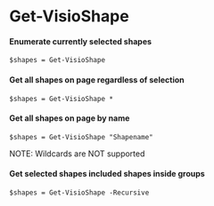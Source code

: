 # Get-VisioShape

#### Enumerate currently selected shapes <a id="getting-currently-selected-shapes"></a>

```text
$shapes = Get-VisioShape
```

#### Get all shapes on page regardless of selection <a id="get-all-shapes-on-page-regardless-of-selection"></a>

```text
$shapes = Get-VisioShape *
```

#### Get all shapes on page by name <a id="get-all-shapes-on-page-by-name"></a>

```text
$shapes = Get-VisioShape "Shapename"
```

NOTE: Wildcards are NOT supported

#### Get selected shapes included shapes inside groups <a id="get-selected-shapes-included-shapes-inside-groups"></a>

```text
$shapes = Get-VisioShape -Recursive
```



